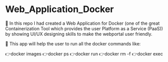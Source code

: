 # Web_Application_Docker


📌 In this repo I had created a Web Application for Docker (one of the great Containerization Tool which provides the user Platform as a Service (PaaS)) by showing UI/UX designing skills to make the webportal user friendly.

📌 This app will help the user to run all the docker commands like:
 
  👉docker images
  👉docker ps
  👉docker run
  👉docker rm -f
  👉docker exec
